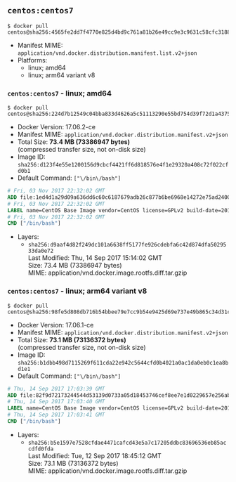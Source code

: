 ## `centos:centos7`

```console
$ docker pull centos@sha256:4565fe2dd7f4770e825d4bd9c761a81b26e49cc9e3c9631c58cfc3188be9505a
```

-	Manifest MIME: `application/vnd.docker.distribution.manifest.list.v2+json`
-	Platforms:
	-	linux; amd64
	-	linux; arm64 variant v8

### `centos:centos7` - linux; amd64

```console
$ docker pull centos@sha256:224d7b12549c04bba833d4626a5c51113290e55bd754d39f72d1a437539b3c68
```

-	Docker Version: 17.06.2-ce
-	Manifest MIME: `application/vnd.docker.distribution.manifest.v2+json`
-	Total Size: **73.4 MB (73386947 bytes)**  
	(compressed transfer size, not on-disk size)
-	Image ID: `sha256:d123f4e55e1200156d9cbcf4421ff6d818576e4f1e29320a408c72f022cfd0b1`
-	Default Command: `["\/bin\/bash"]`

```dockerfile
# Fri, 03 Nov 2017 22:32:02 GMT
ADD file:1ed4d1a29d09a636dd6c60c6187679adb26c877b6be6968e14272e75ad240073 in / 
# Fri, 03 Nov 2017 22:32:02 GMT
LABEL name=CentOS Base Image vendor=CentOS license=GPLv2 build-date=20170911
# Fri, 03 Nov 2017 22:32:02 GMT
CMD ["/bin/bash"]
```

-	Layers:
	-	`sha256:d9aaf4d82f249dc101a6638ff5177fe926cdebfa6c42d874dfa5029533da0e72`  
		Last Modified: Thu, 14 Sep 2017 15:14:02 GMT  
		Size: 73.4 MB (73386947 bytes)  
		MIME: application/vnd.docker.image.rootfs.diff.tar.gzip

### `centos:centos7` - linux; arm64 variant v8

```console
$ docker pull centos@sha256:98fe5d808db716b54bbee79e7cc9b54e9425d69e737e49b865c34d31cad92df7
```

-	Docker Version: 17.06.1-ce
-	Manifest MIME: `application/vnd.docker.distribution.manifest.v2+json`
-	Total Size: **73.1 MB (73136372 bytes)**  
	(compressed transfer size, not on-disk size)
-	Image ID: `sha256:b1dbb498d7115269f611cda22e942c5644cfd0b4021a0ac1da0eb0c1ea8bd1e1`
-	Default Command: `["\/bin\/bash"]`

```dockerfile
# Thu, 14 Sep 2017 17:03:39 GMT
ADD file:82f9d72173244544d53139d0733a05d18453746cef8ee7e1d0229657e256ab83 in / 
# Thu, 14 Sep 2017 17:03:40 GMT
LABEL name=CentOS Base Image vendor=CentOS license=GPLv2 build-date=20170912
# Thu, 14 Sep 2017 17:03:41 GMT
CMD ["/bin/bash"]
```

-	Layers:
	-	`sha256:b5e1597e7528cfdae4471cafcd43e5a7c17205ddbc83696536eb85accdfd0fda`  
		Last Modified: Tue, 12 Sep 2017 18:45:12 GMT  
		Size: 73.1 MB (73136372 bytes)  
		MIME: application/vnd.docker.image.rootfs.diff.tar.gzip
